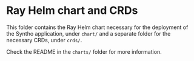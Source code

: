 # Ray Helm chart and CRDs

This folder contains the Ray Helm chart necessary for the deployment of the Syntho application, under `chart/` and a separate folder for the necessary CRDs, under `crds/`.

Check the README in the `charts/` folder for more information.

